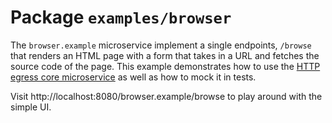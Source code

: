 # Package `examples/browser`

The `browser.example` microservice implement a single endpoints, `/browse` that renders an HTML page with a form that takes in a URL and fetches the source code of the page. This example demonstrates how to use the [HTTP egress core microservice](../structure/coreservices-httpegress.md) as well as how to mock it in tests.

Visit http://localhost:8080/browser.example/browse to play around with the simple UI.
